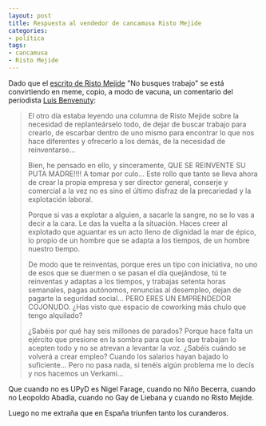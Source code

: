 ```yaml
---
layout: post
title: Respuesta al vendedor de cancamusa Risto Mejide
categories:
- política
tags:
- cancamusa
- Risto Mejide
---
```


Dado que el [escrito de Risto Mejide](http://agenciaeternity.wordpress.com/2013/05/19/no-busques-trabajo-4/) "No busques trabajo" se está convirtiendo en meme, copio, a modo de vacuna, un comentario del periodista [Luis Benvenuty](http://www.lavanguardia.com/20101203/54080290402/benvenuty-luis.html):

> El otro día estaba leyendo una columna de Risto Mejide sobre la necesidad de replanteárselo todo, de dejar de buscar trabajo para crearlo, de escarbar dentro de uno mismo para encontrar lo que nos hace diferentes y ofrecerlo a los demás, de la necesidad de reinventarse...
> 
> Bien, he pensado en ello, y sinceramente, QUE SE REINVENTE SU PUTA MADRE!!!! A tomar por culo... Este rollo que tanto se lleva ahora de crear la propia empresa y ser director general, conserje y comercial a la vez no es sino el último disfraz de la precariedad y la explotación laboral.
> 
> Porque si vas a explotar a alguien, a sacarle la sangre, no se lo vas a decir a la cara. Le das la vuelta a la situación. Haces creer al explotado que aguantar es un acto lleno de dignidad la mar de épico, lo propio de un hombre que se adapta a los tiempos, de un hombre nuestro tiempo.
> 
> De modo que te reinventas, porque eres un tipo con iniciativa, no uno de esos que se duermen o se pasan el día quejándose, tú te reinventas y adaptas a los tiempos, y trabajas setenta horas semanales, pagas autónomos, renuncias al desempleo, dejan de pagarte la seguridad social... PERO ERES UN EMPRENDEDOR COJONUDO. ¿Has visto que espacio de coworking más chulo que tengo alquilado?
> 
> ¿Sabéis por qué hay seis millones de parados? Porque hace falta un ejército que presione en la sombra para que los que trabajan lo acepten todo y no se atrevan a levantar la voz. ¿Sabéis cuándo se volverá a crear empleo? Cuando los salarios hayan bajado lo suficiente... Pero no pasa nada, si tenéis algún problema me lo decís y nos hacemos un Verkami...

Que cuando no es UPyD es Nigel Farage, cuando no Niño Becerra, cuando no Leopoldo Abadía, cuando no Gay de Liebana y cuando no Risto Mejide.  

Luego no me extraña que en España triunfen tanto los curanderos.